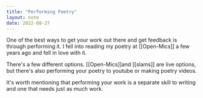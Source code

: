 ```yaml
---
title: "Performing Poetry"
layout: note
date: 2022-08-27
---
```


One of the best ways to get your work out there and get feedback is through performing it. I fell into reading my poetry at [[Open-Mics]] a few years ago and fell in love with it.

There's a few different options. [[Open-Mics]]and [[slams]] are live options, but there's also performing your poetry to youtube or making poetry videos.

It's worth mentioning that performing your work is a separate skill to writing and one that needs just as much work.